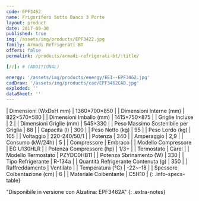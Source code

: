 ```yaml
---
code: EPF3462
name: Frigorifero Sotto Banco 3 Porte
layout: product
date: 2017-09-30
published: true
img: /assets/img/products/EPF3422.jpg
family: Armadi Refrigerati BT
offers: false
permalink: /products/armadi-refrigerati-bt/:title/

[//]: # (ADDITIONAL)

energy: '/assets/img/products/energy/EEI--EPF3462.jpg'
cadDraw: '/assets/img/products/cad/EPF3462CAD.jpg'
exploded: ''
dataSheet: ''
---
```



| Dimensioni (WxDxH mm) | 1360×700×850 |
| Dimensioni Interne (mm) | 822×570×580 |
| Dimensioni Imballo (mm) | 1415×750×875 |
| Griglie Incluse | 2 |
| Dimensioni Griglie (mm) | 545×330 |
| Peso Massimo Sostenibile per Griglia | 88 |
| Capacità (l) | 300 |
| Peso Netto (kg) | 95 |
| Peso Lordo (kg) | 105 |
| Voltaggio | 220-240/50/1 |
| Potenza | 340 |
| Amperaggio | 2,9 |
| Consumo (kW/24h) | 5 |
| Compressore | Embraco |
| Modello Compressore | EG U130HLR |
| Potenza Compressore (hp) | 1/3+ |
| Termostato | Carel |
| Modello Termostato | PZYDC0HB11 |
| Potenza Sbrinamento (W) | 330 |
| Tipo Refrigerante | R-134a |
| Quantità Refrigerante Contenuta (g) | 350 |
| Raffreddamento | Ventilato |
| Temperatura (°C) | -22~-18 |
| Spessore Coibentazione (cm) | 6 |
| Materiale Coibentante | C5H10 |
{: .info-specs-table}

"Disponibile in versione con Alzatina: EPF3462A"
{: .extra-notes}
